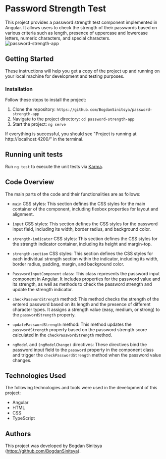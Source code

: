 # Password Strength Test

This project provides a password strength test component implemented in Angular. It allows users to check the strength of their passwords based on various criteria such as length, presence of uppercase and lowercase letters, numeric characters, and special characters.
![password-strength-app](https://github.com/BogdanSinitsya/password-strength-app/assets/90261133/36b7e42a-f218-4d67-9b8d-e56a9da74894)

## Getting Started

These instructions will help you get a copy of the project up and running on your local machine for development and testing purposes.

### Installation

Follow these steps to install the project:

1. Clone the repository: `https://github.com/BogdanSinitsya/password-strength-app`
2. Navigate to the project directory: `cd password-strength-app`
3. Start the project: `ng serve`

If everything is successful, you should see "Project is running at http://localhost:4200/" in the terminal.

## Running unit tests

Run `ng test` to execute the unit tests via [Karma](https://karma-runner.github.io).

## Code Overview

The main parts of the code and their functionalities are as follows:

- `main` CSS styles: This section defines the CSS styles for the main container of the component, including flexbox properties for layout and alignment.

- `input` CSS styles: This section defines the CSS styles for the password input field, including its width, border radius, and background color.

- `strength-indicator` CSS styles: This section defines the CSS styles for the strength indicator container, including its height and margin-top.

- `strength-section` CSS styles: This section defines the CSS styles for each individual strength section within the indicator, including its width, border radius, padding, margin, and background color.

- `PasswordInputComponent` class: This class represents the password input component in Angular. It includes properties for the password value and its strength, as well as methods to check the password strength and update the strength indicator.

- `checkPasswordStrength` method: This method checks the strength of the entered password based on its length and the presence of different character types. It assigns a strength value (easy, medium, or strong) to the `passwordStrength` property.

- `updatePasswordStrength` method: This method updates the `passwordStrength` property based on the password strength score calculated in the `checkPasswordStrength` method.

- `ngModel` and `(ngModelChange)` directives: These directives bind the password input field to the `password` property in the component class and trigger the `checkPasswordStrength` method when the password value changes.


## Technologies Used

The following technologies and tools were used in the development of this project:

- Angular
- HTML
- CSS
- TypeScript

## Authors

This project was developed by Bogdan Sinitsya (https://github.com/BogdanSinitsya).
